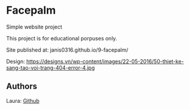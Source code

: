 # Facepalm
Simple website project

This project is for educational porpuses only.

Site published at: janis0316.github.io/9-facepalm/

Design: https://designs.vn/wp-content/images/22-05-2016/50-thiet-ke-sang-tao-voi-trang-404-error-4.jpg


## Authors

Laura: [Github](https://github.com/janis0316)